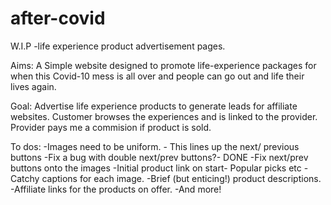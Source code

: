 # after-covid
W.I.P -life experience product advertisement pages.

Aims:
A Simple website designed to promote life-experience packages for when this Covid-10 mess is all over and people can go out and life their lives again.

Goal: 
Advertise life experience products to generate leads for affiliate websites. Customer browses the experiences and is linked to the provider. Provider pays me a commision if product is sold.

To dos:
-Images need to be uniform. - This lines up the next/ previous buttons
-Fix a bug with double next/prev buttons?- DONE
-Fix next/prev buttons onto the images
-Initial product link on start- Popular picks etc
-Catchy captions for each image.
-Brief (but enticing!) product descriptions.
-Affiliate links for the products on offer.
-And more!
